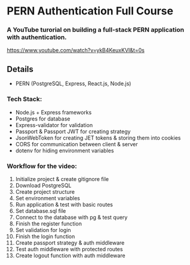 # PERN Authentication Full Course

### A YouTube turorial on building a full-stack PERN application with authentication.

https://www.youtube.com/watch?v=ykB4KeuxKVI&t=0s

## Details
- PERN (PostgreSQL, Express, React.js, Node.js)

### Tech Stack:
- Node.js + Express frameworks
- Postgres for database
- Express-validator for validation
- Passport & Passport JWT for creating strategy
- JsonWebToken for creating JET tokens & storing them into cookies
- CORS for communication between client & server
- dotenv for hiding environment variables

### Workflow for the video:
 1. Initialize project & create gitignore file
 2. Download PostgreSQL
 3. Create project structure
 4. Set environment variables
 5. Run application & test with basic routes
 6. Set database.sql file
 7. Connect to the database with pg & test query
 8. Finish the register function
 9. Set validation for login
10. Finish the login function
11. Create passport strategy & auth middleware
12. Test auth middleware with protected routes
13. Create logout function with auth middleware